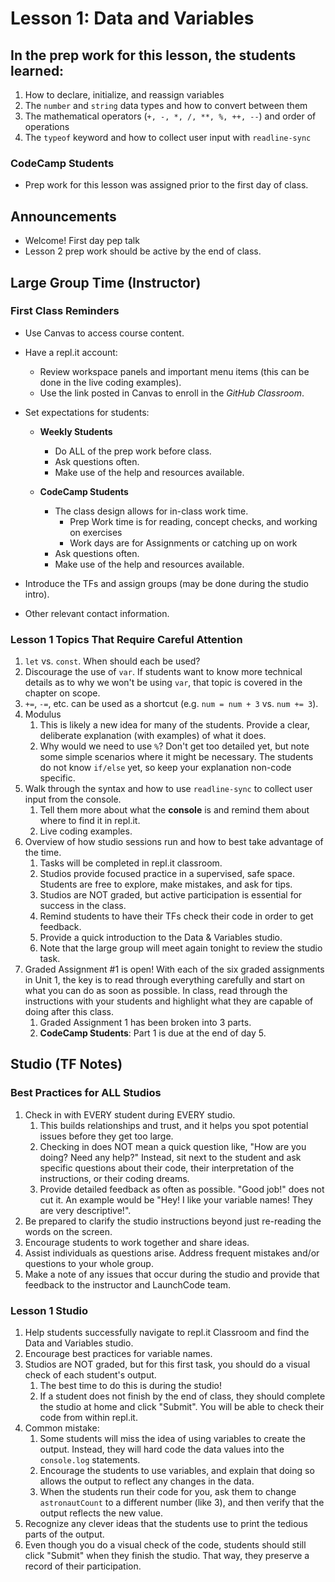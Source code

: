 # Lesson 1: Data and Variables

## In the prep work for this lesson, the students learned:
1. How to declare, initialize, and reassign variables
1. The ``number`` and ``string`` data types and how to convert between them
1. The mathematical operators (``+, -, *, /, **, %, ++, --``) and order of operations
1. The ``typeof`` keyword and how to collect user input with ``readline-sync``

### CodeCamp Students
- Prep work for this lesson was assigned prior to the first day of class.  

## Announcements
- Welcome! First day pep talk
- Lesson 2 prep work should be active by the end of class.

## Large Group Time (Instructor)
### First Class Reminders
- Use Canvas to access course content.
- Have a repl.it account:
   - Review workspace panels and important menu items (this can be done in the live coding examples).
   - Use the link posted in Canvas to enroll in the *GitHub Classroom*.

- Set expectations for students:

   - **Weekly Students**
      - Do ALL of the prep work before class.
      - Ask questions often.
      - Make use of the help and resources available.

   - **CodeCamp Students**
      - The class design allows for in-class work time.
         - Prep Work time is for reading, concept checks, and working on exercises
         - Work days are for Assignments or catching up on work
      - Ask questions often.
      - Make use of the help and resources available.

- Introduce the TFs and assign groups (may be done during the studio intro).
- Other relevant contact information.

### Lesson 1 Topics That Require Careful Attention
1. ``let`` vs. ``const``. When should each be used?
1. Discourage the use of ``var``. If students want to know more technical details as to why we won't be using ``var``, that topic is covered in the chapter on scope.
1. ``+=``, ``-=``, etc. can be used as a shortcut (e.g. ``num = num + 3`` vs. ``num += 3``).
1. Modulus
   1. This is likely a new idea for many of the students. Provide a clear, deliberate explanation (with examples) of what it does.
   1. Why would we need to use ``%``? Don't get too detailed yet, but note some simple scenarios where it might be necessary. The students do not know ``if/else`` yet, so keep your explanation non-code specific.
1. Walk through the syntax and how to use ``readline-sync`` to collect user input from the console.
   1. Tell them more about what the **console** is and remind them about where to find it in repl.it.
   1. Live coding examples.
1. Overview of how studio sessions run and how to best take advantage of the time.
   1. Tasks will be completed in repl.it classroom.
   1. Studios provide focused practice in a supervised, safe space. Students are free to explore, make mistakes, and ask for tips.
   1. Studios are NOT graded, but active participation is essential for success in the class.
   1. Remind students to have their TFs check their code in order to get feedback.
   1. Provide a quick introduction to the Data & Variables studio.
   1. Note that the large group will meet again tonight to review the studio task.
1. Graded Assignment #1 is open! With each of the six graded assignments in Unit 1, the key is to read through everything carefully and start on what you can do as soon as possible. In class, read through the instructions with your students and highlight what they are capable of doing after this class.
   1. Graded Assignment 1 has been broken into 3 parts.  
   1. **CodeCamp Students**: Part 1 is due at the end of day 5.

## Studio (TF Notes)

### Best Practices for ALL Studios
1. Check in with EVERY student during EVERY studio.
   1. This builds relationships and trust, and it helps you spot potential issues before they get too large.
   1. Checking in does NOT mean a quick question like, "How are you doing? Need any help?" Instead, sit next to the student and ask specific questions about their code, their interpretation of the instructions, or their coding dreams.
   1. Provide detailed feedback as often as possible. "Good job!" does not cut it. An example would be "Hey! I like your variable names! They are very descriptive!".
1. Be prepared to clarify the studio instructions beyond just re-reading the words on the screen.
1. Encourage students to work together and share ideas.
1. Assist individuals as questions arise. Address frequent mistakes and/or questions to your whole group.
1. Make a note of any issues that occur during the studio and provide that feedback to the instructor and LaunchCode team.

### Lesson 1 Studio
1. Help students successfully navigate to repl.it Classroom and find the Data and Variables studio.
1. Encourage best practices for variable names.
1. Studios are NOT graded, but for this first task, you should do a visual check of each student's output.
   1. The best time to do this is during the studio!
   1. If a student does not finish by the end of class, they should complete the studio at home and click "Submit". You will be able to check their code from within repl.it.
1. Common mistake:
   1. Some students will miss the idea of using variables to create the output. Instead, they will hard code the data values into the ``console.log`` statements.
   1. Encourage the students to use variables, and explain that doing so allows the output to reflect any changes in the data.
   1. When the students run their code for you, ask them to change ``astronautCount`` to a different number (like 3), and then verify that the output reflects the new value.
1. Recognize any clever ideas that the students use to print the tedious parts of the output.
1. Even though you do a visual check of the code, students should still click "Submit" when they finish the studio. That way, they preserve a record of their participation.